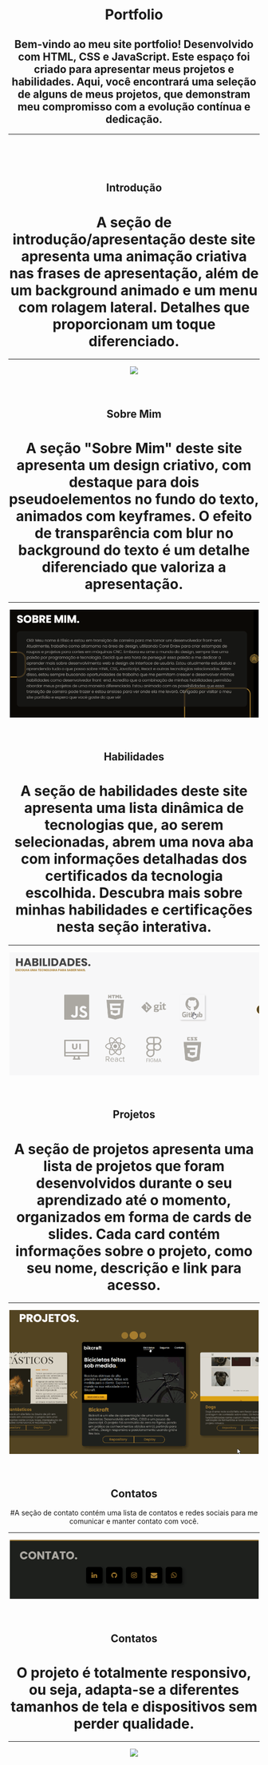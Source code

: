 <div  style="text-align:center">

# Portfolio

## Bem-vindo ao meu site portfolio! Desenvolvido com HTML, CSS e JavaScript. Este espaço foi criado para apresentar meus projetos e habilidades. Aqui, você encontrará uma seleção de alguns de meus projetos, que demonstram meu compromisso com a evolução contínua e dedicação.

---

<br>
<br>
<br>

## Introdução

# A seção de introdução/apresentação deste site apresenta uma animação criativa nas frases de apresentação, além de um background animado e um menu com rolagem lateral. Detalhes que proporcionam um toque diferenciado.

---

<img src='./src/img/gifs/portfolio1G.gif'>
<br>
<br>
<br>

## Sobre Mim

# A seção "Sobre Mim" deste site apresenta um design criativo, com destaque para dois pseudoelementos no fundo do texto, animados com keyframes. O efeito de transparência com blur no background do texto é um detalhe diferenciado que valoriza a apresentação.

---

<img src='./src/img/gifs/portfolio2G.gif'>
<br>
<br>
<br>

## Habilidades

# A seção de habilidades deste site apresenta uma lista dinâmica de tecnologias que, ao serem selecionadas, abrem uma nova aba com informações detalhadas dos certificados da tecnologia escolhida. Descubra mais sobre minhas habilidades e certificações nesta seção interativa.

---

<img src='./src/img/gifs/portfolio3G.gif'>
<br>
<br>
<br>

## Projetos

# A seção de projetos apresenta uma lista de projetos que foram desenvolvidos durante o seu aprendizado até o momento, organizados em forma de cards de slides. Cada card contém informações sobre o projeto, como seu nome, descrição e link para acesso.

---

<img src='./src/img/gifs/portfolio4G.gif'>
<br>
<br>
<br>

## Contatos

#A seção de contato contém uma lista de contatos e redes sociais para me comunicar e manter contato com você.

---

<img src='./src/img/gifs/portfolio5G.gif'>
<br>
<br>
<br>

## Contatos

# O projeto é totalmente responsivo, ou seja, adapta-se a diferentes tamanhos de tela e dispositivos sem perder qualidade.

---

<img src='./src/img/gifs/portfolio6G.gif'>
<br>
<br>
<br>
</div>
